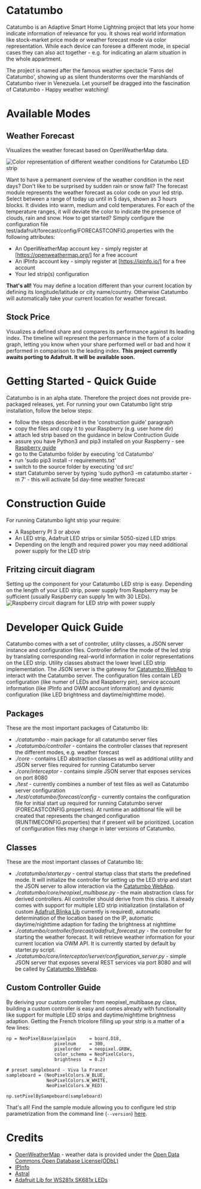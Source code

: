# Catatumbo
Catatumbo is an Adaptive Smart Home Lightning project that lets your home indicate information of relevance for you. It shows real world information like stock-market price mode or weather forecast mode via color representation. While each device can foresee a different mode, in special cases they can also act together - e.g. for indicating an alarm situation in the whole appartment.

The project is named after the famous weather spectacle 'Faros del Catatumbo', showing up as silent thunderstorms over the marshlands of Catatumbo river in Venezuela.
Let yourself be dragged into the fascination of Catatumbo - Happy weather watching!

# Available Modes
## Weather Forecast
Visualizes the weather forecast based on OpenWeatherMap data.

![Color representation of different weather conditions for Catatumbo LED strip](https://github.com/MBizm/Catatumbo/blob/master/docs/forecast/color_chart-stairs.jpg)

Want to have a permanent overview of the weather condition in the next days? Don't like to be surprised by sudden rain or snow fall?
The forecast module represents the weather forecast as color code on your led strip. Select between a range of today up until in 5 days, shown as 3 hours blocks. It divides into warm, medium and cold temperatures. For each of the temperature ranges, it will deviate the color to indicate the presence of clouds, rain and snow.
How to get started? Simply configure the configuration file test/adafruit/forecast/config/FORECASTCONFIG.properties with the following attributes:

*   An OpenWeatherMap account key - simply register at [https://openweathermap.org/] for a free account 
*   An IPInfo account key - simply register at [https://ipinfo.io/] for a free account
*	Your led strip(s) configuration

**That's all!** You may define a location different than your current location by defining its longitude/latitude or city name/country. Otherwise Catatumbo will automatically take your current location for weather forecast.

## Stock Price
Visualizes a defined share and compares its performance against its leading index. The timeline will represent the performance in the form of a color graph, letting you know when your share performed well or bad and how it performed in comparison to the leading index.
**This project currently awaits porting to Adafruit. It will be available soon.** 

# Getting Started - Quick Guide
Catatumbo is in an alpha state. Therefore the project does not provide pre-packaged releases, yet. For running your own Catatumbo light strip installation, follow the below steps:
* follow the steps described in the 'construction guide' paragraph
* copy the files and copy it to your Raspberry (e.g. user home dir)
* attach led strip based on the guidance in below Contruction Guide
* assure you have Python3 and pip3 installed on your Raspberry - see [Raspberry guide](https://www.raspberrypi.org/documentation/linux/software/python.md)
* go to the Catatumbo folder by executing 'cd Catatumbo'
* run 'sudo pip3 install -r requirements.txt'
* switch to the source folder by executing 'cd src'
* start Catatumbo server by typing 'sudo python3 -m catatumbo.starter -m 7' - this will activate 5d day-time weather forecast

# Construction Guide
For running Catatumbo light strip your require:
* A Raspberry PI 3 or above
* An LED strip, Adafruit LED strips or similar 5050-sized LED strips
* Depending on the length and required power you may need additional power supply for the LED strip

## Fritzing circuit diagram
Setting up the component for your Catatumbo LED strip is easy. Depending on the length of your LED strip, power supply from Raspberry may be sufficient (usually Raspberry can supply 1m with 30 LEDs).
![Raspberry circuit diagram for LED strip with power supply](https://github.com/MBizm/Catatumbo/blob/master/docs/core/circuit-diagram-RaspiAdafruitLED.jpg)

# Developer Quick Guide
Catatumbo comes with a set of controller, utility classes, a JSON server instance and configuration files. Controller define the mode of the led strip by translating corresponding real-world information in color representations on the LED strip. Utility classes abstract the lower level LED strip implementation. The JSON server is the gateway for [Catatumbo WebApp](https://github.com/MBizm/CatatumboWebApp) to interact with the Catatumbo server. The configuration files contain LED configuration (like numer of LEDs and Raspberry pin), service account information (like IPInfo and OWM account information) and dynamic configuration (like LED brightness and daytime/nighttime mode).

## Packages
These are the most important packages of Catatumbo lib:
* *./catatumbo* - main package for all catatumbo server files
* *./catatumbo/controller* - contains the controller classes that represent the different modes, e.g. weather forecast
* *./core* - contains LED abstraction classes as well as additional utility and JSON server files required for running Catatumbo server
* *./core/interceptor* - contains simple JSON server that exposes services on port 8080
* *./test* - currently combines a number of test files as well as Catatumbo server configuration
* *./test/catatumbo/forecast/config* - currently contains the configuration file for initial start up required for running Catatumbo server (FORECASTCONFIG.properties). At runtime an additional file will be created that represents the changed configuration (RUNTIMECONFIG.properties) that if present will be prioritized. Location of configuration files may change in later versions of Catatumbo.

## Classes
These are the most important classes of Catatumbo lib:
* *./catatumbo/starter.py* - central startup class that starts the predefined mode. It will initialize the controller for setting up the LED strip and start the JSON server to allow interaction via the [Catatumbo WebApp](https://github.com/MBizm/CatatumboWebApp).
* *./catatumbo/core/neopixel_multibase.py* - the main abstraction class for derived controllers. All controller should derive from this class. It already comes with support for multiple LED strip initialization (installation of custom [Adafruit Blinka Lib](https://github.com/MBizm/Adafruit_Blinka) currently is required), automatic determination of the location based on the IP, automatic daytime/nighttime adaption for fading the brightness at nighttime
* *./catatumbo/controller/forecast/adafruit_forecast.py* - the controller for starting the weather forecast. It will retrieve weather information for your current location via OWM API. It is currently started by default by starter.py script.
* *./catatumbo/core/interceptor/server/configuration_server.py* - simple JSON server that exposes several REST services via port 8080 and will be called by [Catatumbo WebApp](https://github.com/MBizm/CatatumboWebApp).

## Custom Controller Guide
By deriving your custom controller from neopixel_multibase.py class, building a custom controller is easy and comes already with functionality like support for multiple LED strips and daytime/nighttime brightness adaption.
Getting the French tricolore filling up your strip is a matter of a few lines:

	np = NeoPixelBase(pixelpin     = board.D18, 
                      pixelnum     = 300, 
                      pixelorder   = neopixel.GRBW, 
                      color_schema = NeoPixelColors,
                      brightness   = 0.2)
    
    # preset sampleboard - Viva la France!
    sampleboard = (NeoPixelColors.W_BLUE,
                   NeoPixelColors.W_WHITE,
                   NeoPixelColors.W_RED)    

    np.setPixelBySampeboard(sampleboard)
That's all! Find the sample module allowing you to configure led strip parametrization from the command line (`--version`) [here](https://github.com/MBizm/Catatumbo/blob/master/src/test/adafruit/neopixel_base_simpletest.py).

# Credits
- [OpenWeatherMap](https://openweathermap.org/) - weather data is provided under the [Open Data Commons Open Database License(ODbL)](http://opendatacommons.org/licenses/odbl/)
- [IPInfo](https://github.com/ipinfo/python)
- [Astral](https://github.com/sffjunkie/astral)
- [Adafruit Lib for WS281x SK681x LEDs](https://github.com/adafruit)
